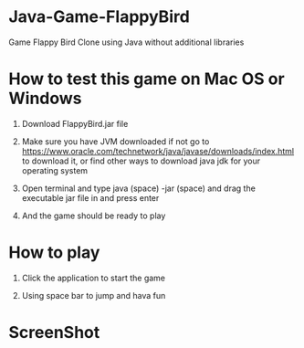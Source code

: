 # Java-Game-FlappyBird

Game Flappy Bird Clone using Java without additional libraries

# How to test this game on Mac OS or Windows

1. Download FlappyBird.jar file 

2. Make sure you have JVM downloaded if not go to https://www.oracle.com/technetwork/java/javase/downloads/index.html
to download it, or find other ways to download java jdk for your operating system

3. Open terminal and type java (space) -jar (space) and drag the executable jar file in and press enter 

4. And the game should be ready to play 

# How to play

1. Click the application to start the game

2. Using space bar to jump and hava fun

# ScreenShot

